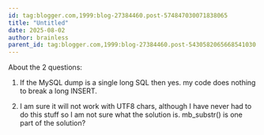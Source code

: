 ```yaml
---
id: tag:blogger.com,1999:blog-27384460.post-574847030071838065
title: "Untitled"
date: 2025-08-02
author: brainless
parent_id: tag:blogger.com,1999:blog-27384460.post-5430582065668541030
---
```


About the 2 questions:

1. If the MySQL dump is a single long SQL then yes. my code does nothing to break a long INSERT.

2. I am sure it will not work with UTF8 chars, although I have never had to do this stuff so I am not sure what the solution is. mb\_substr() is one part of the solution?